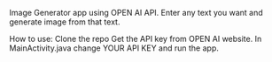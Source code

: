 Image Generator app using OPEN AI API.
Enter any text you want and generate image from that text.




How to use:
Clone the repo
Get the API key from OPEN AI website.
In MainActivity.java change YOUR API KEY and run the app.

